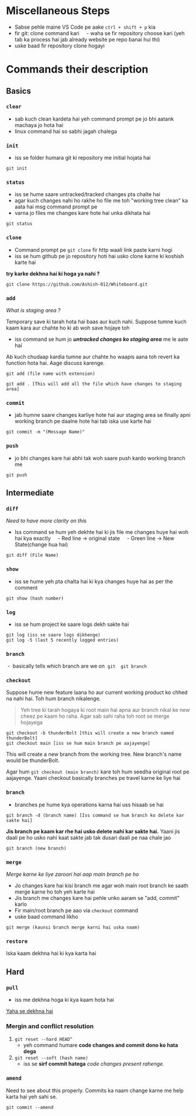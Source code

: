 # Miscellaneous Steps
- Sabse pehle maine VS Code pe aake `ctrl + shift + p` kia
- fir git: clone command kari
    - waha se fir repository choose kari (yeh tab ka process hai jab already website pe repo banai hui thi)
- uske baad fir repository clone hogayi

# Commands their description
## Basics
### `clear`
- sab kuch clean kardeta hai yeh command prompt pe jo bhi aatank machaya jo hota hai
- linux command hai so sabhi jagah chalega

### `init`
- iss se folder humara git ki repository me initial hojata hai

```git
git init
```

### `status`
- iss se hume saare untracked/tracked changes pta chalte hai
- agar kuch changes nahi ho rakhe ho file me toh "working tree clean" ka aata hai msg command prompt pe
- varna jo files me changes kare hote hai unka dikhata hai

```git
git status
```

### `clone`
- Command prompt pe `git clone` fir http waali link paste karni hogi
- iss se hum github pe jo repository hoti hai usko clone karne ki koshish karte hai  

**try karke dekhna hai ki hoga ya nahi ?** 
```git
git clone https://github.com/Ashish-012/Whiteboard.git
```


### `add`

_What is staging area ?_

Temporary save ki tarah hota hai baas aur kuch nahi. Suppose tumne kuch kaam kara aur chahte ho ki ab woh save hojaye toh 
- iss command se hum jo _**untracked changes ko staging area**_ me le aate hai

Ab kuch chudaap kardia tumne aur chahte ho waapis aana toh revert ka function hota hai. Aage discuss karenge.

```git
git add (file name with extension)

git add . [This will add all the file which have changes to staging area]
```

### `commit`
- jab humne saare changes karliye hote hai aur staging area se finally apni working branch pe daalne hote hai tab iska use karte hai

```git
git commit -m "(Message Name)"
```

### `push`
- jo bhi changes kare hai abhi tak woh saare push kardo working branch me 

```git
git push
```

## Intermediate 
### `diff`
_Need to have more clarity on this_
- Iss command se hum yeh dekhte hai ki jis file me changes huye hai woh hai kya exactly
    - Red line -> original state
    - Green line -> New State(change hua hai)

```git
git diff (File Name)
```


### `show`
- iss se hume yeh pta chalta hai ki kya changes huye hai as per the comment

```git
git show (hash number)
```

### `log`
- iss se hum project ke saare logs dekh sakte hai

```git
git log (iss se saare logs dikhenge)
git log -5 (last 5 recently logged entries)
```

### `branch`
 -  basically tells which branch are we on
 ```git
 git branch
 ```

### `checkout`
Suppose hume new feature laana ho aur current working product ko chhed na nahi hai. Toh hum branch nikalenge.

> Yeh tree ki tarah hogaya ki root main hai apna aur branch nikal ke new cheez pe kaam ho raha. Agar sab sahi raha toh root se merge hojayega

```git
git checkout -b thunderBolt [this will create a new branch named thunderBolt]
git checkout main [iss se hum main branch pe aajayenge]
```

This will create a new branch from the working tree. New branch's name would be thunderBolt.

Agar hum `git checkout (main branch)` kare toh hum seedha original root pe aajayenge. Yaani checkout basically branches pe travel karne ke liye hai

### `branch`
- branches pe hume kya operations karna hai uss hisaab se hai

```git
git branch -d (branch name) [Iss command se hum branch ko delete kar sakte hai]
```

**Jis branch pe kaam kar rhe hai usko delete nahi kar sakte hai.** Yaani jis daali pe ho usko nahi kaat sakte jab tak dusari daali pe naa chale jao

```git
git branch (new branch)
```

### `merge`
_Merge karne ke liye zaroori hai aap main branch pe ho_
- Jo changes kare hai kisi branch me agar woh main root branch ke saath merge karne ho toh yeh karte hai
- Jis branch me changes kare hai pehle unko aaram se "add, commit" karlo
- Fir main/root branch pe aao via `checkout` command
- uske baad command likho

```git
git merge (kaunsi branch merge karni hai uska naam)
```

### `restore`
Iska kaam dekhna hai ki kya karta hai

## Hard
### `pull`
- iss me dekhna hoga ki kya kaam hota hai

[Yaha se dekhna hai](https://youtu.be/uj4fy4kpaOA?t=1729)

### Mergin and conflict resolution
1. `git reset --hard HEAD^` 
	- yeh command humare **code changes and commit dono ko hata dega**
2. `git reset --soft (hash name)` 
	- iss se **sirf commit hatega** _code changes present rahenge._

### `amend`
Need to see about this properly. Commits ka naam change karne me help karta hai yeh sahi se. 
```git
git commit --amend 
```